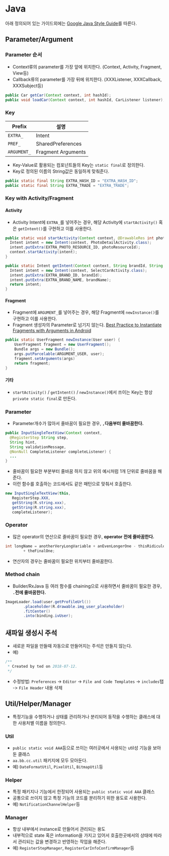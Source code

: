 # Java

아래 정의되어 있는 가이드외에는 [Google Java Style Guide](https://google.github.io/styleguide/javaguide.html)를 따른다.

## Parameter/Argument
### Parameter 순서
- Context류의 parameter를 가장 앞에 위치한다.
(Context, Activity, Fragment, View등)
- Callback류의 parameter를 가장 뒤에 위치한다.
(XXXListener, XXXCallback, XXXSubject등)
```java
public Car getCar(Context context, int hashId);
public void loadCar(Context context, int hashId, CarListener listener);
```

### Key

| Prefix | 설명 |
| ------------- | ------------- |
| `EXTRA_` | Intent |
| `PREF_` | SharedPreferences |
| `ARGUMENT_` | Fragment Arguments |

- Key-Value로 활용되는 컴포넌트들의 Key는  `static final`로 정의한다.
- Key로 정의된 이름의 String값은 동일하게 맞춰준다.

```java
public static final String EXTRA_HASH_ID = "EXTRA_HASH_ID";
public static final String EXTRA_TRADE = "EXTRA_TRADE";
```

### Key with Activity/Fragment
#### Activity
- Activity Intent에 `EXTRA_`를 넣어주는 경우, 해당 Activity에 `startActivity()` 혹은 `getIntent()`를 구현하고 이를 사용한다.
```java
public static void startActivity(Context context, @DrawableRes int photoResourceId) {  
  Intent intent = new Intent(context, PhotoDetailActivity.class);  
  intent.putExtra(EXTRA_PHOTO_RESOURCE_ID, photoResourceId);  
  context.startActivity(intent);  
}
```
```java
public static Intent getIntent(Context context, String brandId, String brandName) {  
  Intent intent = new Intent(context, SelectCarActivity.class);  
  intent.putExtra(EXTRA_BRAND_ID, brandId);  
  intent.putExtra(EXTRA_BRAND_NAME, brandName);  
  return intent;  
}
```
#### Fragment
- Fragment에 `ARGUMENT_`를 넣어주는 경우, 해당 Fragment에 `newInstance()`를 구현하고 이를 사용한다.
- Fragment 생성자의 Parameter로 넘기지 않는다.
[Best Practice to Instantiate Fragments with Arguments in Android](https://gunhansancar.com/best-practice-to-instantiate-fragments-with-arguments-in-android/)
```java
public static UserFragment newInstance(User user) {
	UserFragment fragment = new UserFragment();
	Bundle args = new Bundle();
	args.putParcelable(ARGUMENT_USER, user);
	fragment.setArguments(args)
	return fragment;
}
```
#### 기타
- `startActivity()` / `getIntent()` / `newInstance()`에서 쓰이는 Key는 항상 `private static final`로 만든다.


### Parameter
- Parameter개수가 많아서 줄바꿈이 필요한 경우, **`,`다음부터 줄바꿈한다.**
```java
public InputSingleTextView(Context context,  
  @RegisterStep String step,  
  String hint,  
  String validationMessage,  
  @NonNull CompleteListener completeListener) {  
  ...
}
```
- 줄바꿈이 필요한 부분부터 줄바꿈 하지 않고 위의 예시처럼 1개 단위로 줄바꿈을 해준다.
- 이런 함수를 호출하는 코드에서도 같은 패턴으로 맞춰서 호출한다.
```java
new InputSingleTextView(this,
   RegisterStep.XXX,
   getString(R.string.xxx),
   getString(R.string.xxx),
   completeListener);
```


### Operator
- 많은 operator의 연산으로 줄바꿈이 필요한 경우, **operator 전에 줄바꿈한다.**
```java
int longName = anotherVeryLongVariable + anEvenLongerOne - thisRidiculousLongOne
        + theFinalOne;
```
- 연산자의 경우는 줄바꿈이 필요한 위치부터 줄바꿈한다.

### Method chain
- Builder/RxJava 등 여러 함수를 chaining으로 사용하면서 줄바꿈이 필요한 경우, **`.`전에 줄바꿈한다.**
```java
ImageLoader.load(user.getProfileUrl())  
        .placeholder(R.drawable.img_user_placeholder)  
        .fitCenter()  
        .into(binding.ivUser);
```

## 새파일 생성시 주석
- 새로운 파일을 만들때 자동으로 만들어지는 주석은 만들지 않는다.
- 예)
```java
/**
 * Created by ted on 2018-07-12.
 */
```
- 수정방법: `Preferences` -> `Editor` -> `File and Code Templates` -> `includes`탭 -> `File Header` 내용 삭제

## Util/Helper/Manager
- 특정기능을 수행하거나 상태를 관리하거나 분리되어 동작을 수행하는 클래스에 대한 사용처별 이름을 정의한다.

### Util
- `public static void AAA`등으로 쓰이는 여러곳에서 사용되는 util성 기능을 보아둔 클래스
- `aa.bb.cc.util` 패키지에 모두 모아둔다.
- 예) `DateFormatUtil`, `PixelUtil`, `BitmapUtil`등

### Helper
- 특정 패키지나 기능에서 한정되어 사용되는 `public static void AAA` 클래스
- 공통으로 쓰이지 않고 특정 기능의 코드를 분리하기 위한 용도로 사용한다.
- 예) `NotificationChannelHelper`등

### Manager
- 항상 내부에서 instance로 만들어서 관리되는 용도
- 내부적으로 state 혹은 information을 가지고 있어서 호출한곳에서의 상태에 따라서 관리되는 값을 변경하고 반영하는 작업을 해준다.
- 예) `RegisterStepManager`, `RegisterCarInfoConfirmManager`등
